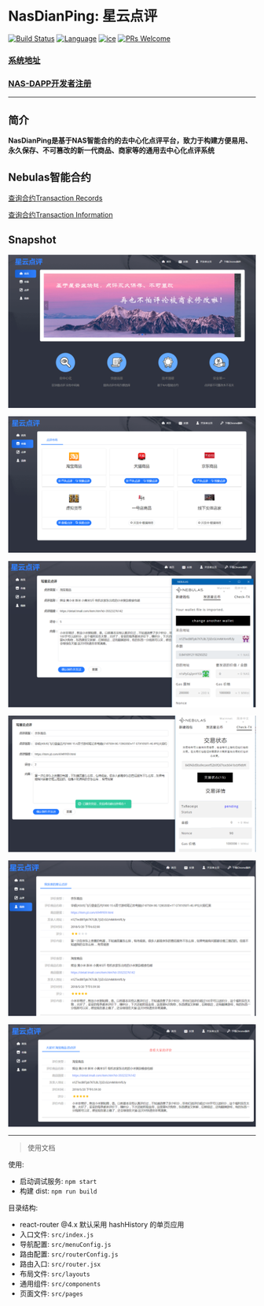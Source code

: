 # NasDianPing: 星云点评

[![Build Status](https://travis-ci.org/kun368/NasDianPing.svg?branch=master)](https://travis-ci.org/kun368/NasDianPing)
[![Language](https://img.shields.io/badge/language-javascript-blue.svg)](https://github.com/kun368/NasDianPing)
[![ice](https://img.shields.io/badge/developing%20with-ICE-2077ff.svg)](https://github.com/alibaba/ice)
[![PRs Welcome](https://img.shields.io/badge/PRs-welcome-brightgreen.svg)](https://github.com/kun368/NasPasteBin)

### [系统地址](http://dp.zzkun.com)

### [NAS-DAPP开发者注册](https://incentive.nebulas.io/cn/signup.html?invite=OILxo)

---

## 简介

**NasDianPing是基于NAS智能合约的去中心化点评平台，致力于构建方便易用、永久保存、不可篡改的新一代商品、商家等的通用去中心化点评系统**

## Nebulas智能合约

[查询合约Transaction Records](https://explorer.nebulas.io/#/address/n1sPyCq2ymY1D8DViS4scaLfZPAwbXy2hib)

[查询合约Transaction Information](https://explorer.nebulas.io/#/tx/211a308929ddd04830124a37ff280c1f033ddd441401b76e753cecc1e9555b33)

## Snapshot

![](https://raw.githubusercontent.com/kun368/NasDianPing/master/doc/1.png)

![](https://raw.githubusercontent.com/kun368/NasDianPing/master/doc/2.png)

![](https://raw.githubusercontent.com/kun368/NasDianPing/master/doc/3.png)

![](https://raw.githubusercontent.com/kun368/NasDianPing/master/doc/4.png)

![](https://raw.githubusercontent.com/kun368/NasDianPing/master/doc/5.png)

![](https://raw.githubusercontent.com/kun368/NasDianPing/master/doc/6.png)

---

> 使用文档

使用:

* 启动调试服务: `npm start`
* 构建 dist: `npm run build`

目录结构:

* react-router @4.x 默认采用 hashHistory 的单页应用
* 入口文件: `src/index.js`
* 导航配置: `src/menuConfig.js`
* 路由配置: `src/routerConfig.js`
* 路由入口: `src/router.jsx`
* 布局文件: `src/layouts`
* 通用组件: `src/components`
* 页面文件: `src/pages`
